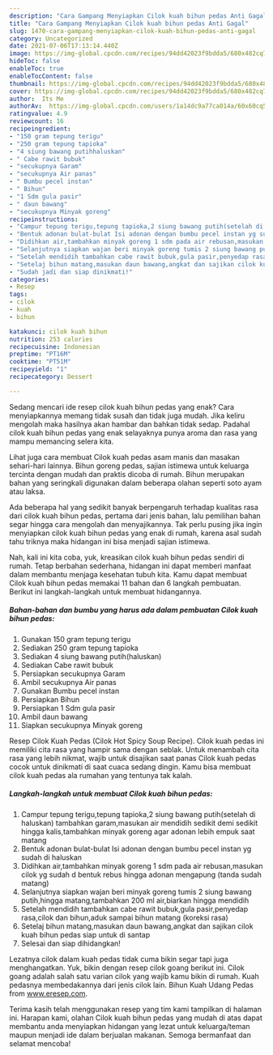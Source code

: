 ```yaml
---
description: "Cara Gampang Menyiapkan Cilok kuah bihun pedas Anti Gagal"
title: "Cara Gampang Menyiapkan Cilok kuah bihun pedas Anti Gagal"
slug: 1470-cara-gampang-menyiapkan-cilok-kuah-bihun-pedas-anti-gagal
category: Uncategorized
date: 2021-07-06T17:13:14.440Z
image: https://img-global.cpcdn.com/recipes/94dd42023f9bdda5/680x482cq70/cilok-kuah-bihun-pedas-foto-resep-utama.jpg
hideToc: false
enableToc: true
enableTocContent: false
thumbnail: https://img-global.cpcdn.com/recipes/94dd42023f9bdda5/680x482cq70/cilok-kuah-bihun-pedas-foto-resep-utama.jpg
cover: https://img-global.cpcdn.com/recipes/94dd42023f9bdda5/680x482cq70/cilok-kuah-bihun-pedas-foto-resep-utama.jpg
author:  Its Me
authorAv:  https://img-global.cpcdn.com/users/1a14dc9a77ca014a/60x60cq50/avatar.jpg
ratingvalue: 4.9
reviewcount: 16
recipeingredient:
- "150 gram tepung terigu"
- "250 gram tepung tapioka"
- "4 siung bawang putihhaluskan"
- " Cabe rawit bubuk"
- "secukupnya Garam"
- "secukupnya Air panas"
- " Bumbu pecel instan"
- " Bihun"
- "1 Sdm gula pasir"
- " daun bawang"
- "secukupnya Minyak goreng"
recipeinstructions:
- "Campur tepung terigu,tepung tapioka,2 siung bawang putih(setelah di haluskan) tambahkan garam,masukan air mendidih sedikit demi sedikit hingga kalis,tambahkan minyak goreng agar adonan lebih empuk saat matang"
- "Bentuk adonan bulat-bulat Isi adonan dengan bumbu pecel instan yg sudah di haluskan"
- "Didihkan air,tambahkan minyak goreng 1 sdm pada air rebusan,masukan cilok yg sudah d bentuk rebus hingga adonan mengapung (tanda sudah matang)"
- "Selanjutnya siapkan wajan beri minyak goreng tumis 2 siung bawang putih,hingga matang,tambahkan 200 ml air,biarkan hingga mendidih"
- "Setelah mendidih tambahkan cabe rawit bubuk,gula pasir,penyedap rasa,cilok dan bihun,aduk sampai bihun matang (koreksi rasa)"
- "Setelaj bihun matang,masukan daun bawang,angkat dan sajikan cilok kuah bihun pedas siap untuk di santap"
- "Sudah jadi dan siap dinikmati!"
categories:
- Resep
tags:
- cilok
- kuah
- bihun

katakunci: cilok kuah bihun 
nutrition: 253 calories
recipecuisine: Indonesian
preptime: "PT16M"
cooktime: "PT51M"
recipeyield: "1"
recipecategory: Dessert

---
```



Sedang mencari ide resep cilok kuah bihun pedas yang enak? Cara menyiapkannya memang tidak susah dan tidak juga mudah. Jika keliru mengolah maka hasilnya akan hambar dan bahkan tidak sedap. Padahal cilok kuah bihun pedas yang enak selayaknya punya aroma dan rasa yang mampu memancing selera kita.


Lihat juga cara membuat Cilok kuah pedas asam manis dan masakan sehari-hari lainnya. Bihun goreng pedas, sajian istimewa untuk keluarga tercinta dengan mudah dan praktis dicoba di rumah. Bihun merupakan bahan yang seringkali digunakan dalam beberapa olahan seperti soto ayam atau laksa.

Ada beberapa hal yang sedikit banyak berpengaruh terhadap kualitas rasa dari cilok kuah bihun pedas, pertama dari jenis bahan, lalu pemilihan bahan segar hingga cara mengolah dan menyajikannya. Tak perlu pusing jika ingin menyiapkan cilok kuah bihun pedas yang enak di rumah, karena asal sudah tahu triknya maka hidangan ini bisa menjadi sajian istimewa.


Nah, kali ini kita coba, yuk, kreasikan cilok kuah bihun pedas sendiri di rumah. Tetap berbahan sederhana, hidangan ini dapat memberi manfaat dalam membantu menjaga kesehatan tubuh kita. Kamu dapat membuat Cilok kuah bihun pedas memakai 11 bahan dan 6 langkah pembuatan. Berikut ini langkah-langkah untuk membuat hidangannya.

<!--inarticleads1-->

##### Bahan-bahan dan bumbu yang harus ada dalam pembuatan Cilok kuah bihun pedas:

1. Gunakan 150 gram tepung terigu
1. Sediakan 250 gram tepung tapioka
1. Sediakan 4 siung bawang putih(haluskan)
1. Sediakan  Cabe rawit bubuk
1. Persiapkan secukupnya Garam
1. Ambil secukupnya Air panas
1. Gunakan  Bumbu pecel instan
1. Persiapkan  Bihun
1. Persiapkan 1 Sdm gula pasir
1. Ambil  daun bawang
1. Siapkan secukupnya Minyak goreng


Resep Cilok Kuah Pedas (Cilok Hot Spicy Soup Recipe). Cilok kuah pedas ini memiliki cita rasa yang hampir sama dengan seblak. Untuk menambah cita rasa yang lebih nikmat, wajib untuk disajikan saat panas Cilok kuah pedas cocok untuk dinikmati di saat cuaca sedang dingin. Kamu bisa membuat cilok kuah pedas ala rumahan yang tentunya tak kalah. 

<!--inarticleads2-->

##### Langkah-langkah untuk membuat Cilok kuah bihun pedas:

1. Campur tepung terigu,tepung tapioka,2 siung bawang putih(setelah di haluskan) tambahkan garam,masukan air mendidih sedikit demi sedikit hingga kalis,tambahkan minyak goreng agar adonan lebih empuk saat matang
1. Bentuk adonan bulat-bulat Isi adonan dengan bumbu pecel instan yg sudah di haluskan
1. Didihkan air,tambahkan minyak goreng 1 sdm pada air rebusan,masukan cilok yg sudah d bentuk rebus hingga adonan mengapung (tanda sudah matang)
1. Selanjutnya siapkan wajan beri minyak goreng tumis 2 siung bawang putih,hingga matang,tambahkan 200 ml air,biarkan hingga mendidih
1. Setelah mendidih tambahkan cabe rawit bubuk,gula pasir,penyedap rasa,cilok dan bihun,aduk sampai bihun matang (koreksi rasa)
1. Setelaj bihun matang,masukan daun bawang,angkat dan sajikan cilok kuah bihun pedas siap untuk di santap
1. Selesai dan siap dihidangkan!

Lezatnya cilok dalam kuah pedas tidak cuma bikin segar tapi juga menghangatkan. Yuk, bikin dengan resep cilok goang berikut ini. Cilok goang adalah salah satu varian cilok yang wajib kamu bikin di rumah. Kuah pedasnya membedakannya dari jenis cilok lain. Bihun Kuah Udang Pedas from www.eresep.com. 

Terima kasih telah menggunakan resep yang tim kami tampilkan di halaman ini. Harapan kami, olahan Cilok kuah bihun pedas yang mudah di atas dapat membantu anda menyiapkan hidangan yang lezat untuk keluarga/teman maupun menjadi ide dalam berjualan makanan. Semoga bermanfaat dan selamat mencoba!
